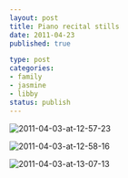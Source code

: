 ```yaml
--- 
layout: post
title: Piano recital stills
date: 2011-04-23
published: true

type: post
categories: 
- family
- jasmine
- libby
status: publish
---
```


![2011-04-03-at-12-57-23](http://media.eick.us/2011/04/2011-04-03-at-12-57-23.jpg)

![2011-04-03-at-12-58-16](http://media.eick.us/2011/04/2011-04-03-at-12-58-16.jpg)

![2011-04-03-at-13-07-13](http://media.eick.us/2011/04/2011-04-03-at-13-07-13.jpg)

